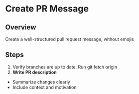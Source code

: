 # Create PR Message

## Overview
Create a well-structured pull request message, without emojis

## Steps
1. Verify branches are up to date. Run git fetch origin
2. **Write PR description**
  - Summarize changes clearly
  - Include context and motivation
